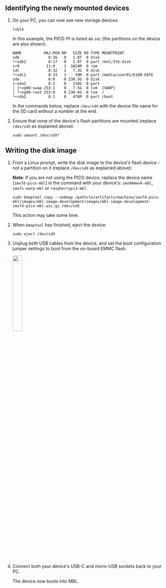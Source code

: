 ## Identifying the newly mounted devices


1. On your PC, you can now see new storage devices:

    ```
    lsblk
    ```

    In this example, the PICO-PI is listed as `sdc` (the partitions on the device are also shown):

    ```
    NAME          MAJ:MIN RM   SIZE RO TYPE MOUNTPOINT
    sdb             8:16   0   1.8T  0 disk
    └─sdb1          8:17   0   1.8T  0 part /mnt/2tb-disk
    sr0            11:0    1  1024M  0 rom  
    sdc             8:32   1   7.3G  0 disk
    └─sdc1          8:33   1    39M  0 part /media/user01/61DB-E6FE
    sda             8:0    0 238.5G  0 disk
    ├─sda2          8:2    0   238G  0 part
    │ ├─vg00-swap 253:1    0   7.5G  0 lvm  [SWAP]
    │ └─vg00-root 253:0    0 230.6G  0 lvm  /
    └─sda1          8:1    0   476M  0 part /boot
    ```

    <span class="notes">In the commands below, replace `/dev/sdX` with the device file name for the SD card _without_ a number at the end.</span>

1. Ensure that none of the device's flash partitions are mounted (replace `/dev/sdX` as explained above):

    ```
    sudo umount /dev/sdX*
    ```

## Writing the disk image

1. From a Linux prompt, write the disk image to the device's flash device - not a partition on it (replace `/dev/sdX` as explained above):

    <span class="notes">**Note**: If you are not using the PICO device, replace the device name (`imx7d-pico-mbl`) in the command with your device's: `imx8mmevk-mbl`, `imx7s-warp-mbl` or `raspberrypi3-mbl`.</span>

    ```
    sudo bmaptool copy --nobmap /path/to/artifacts/machine/imx7d-pico-mbl/images/mbl-image-development/images/mbl-image-development-imx7d-pico-mbl.wic.gz /dev/sdX
    ```

    This action may take some time.

1. When `bmaptool` has finished, eject the device:

    ```
    sudo eject /dev/sdX
    ```

1. Unplug both USB cables from the device, and set the boot configuration jumper settings to boot from the on-board EMMC flash.

    <img src="https://s3-us-west-2.amazonaws.com/mbed-linux-os-docs-images/pico7-flash-boot.jpg" width="25%" align="middle" />

1. Connect both your device's USB-C and micro-USB sockets back to your PC.

    The device now boots into MBL.
